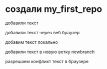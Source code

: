 ﻿# создали my_first_repo

добавили текст

добавили текст через веб браузер

добавим текст локально

добавили текст в новую ветку newbranch

разрешаем конфликт текст в браузере
